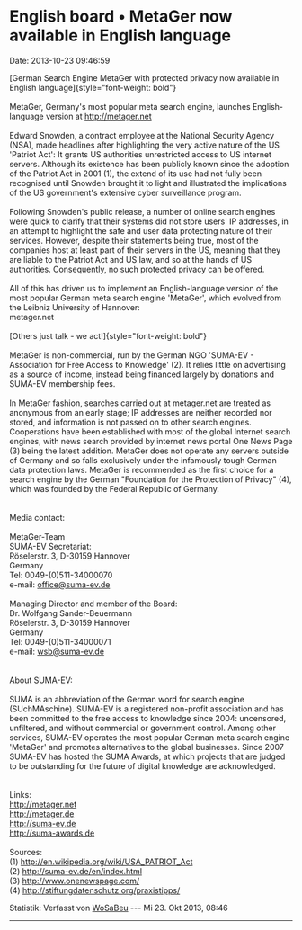 English board • MetaGer now available in English language
=========================================================

Date: 2013-10-23 09:46:59

[German Search Engine MetaGer with protected privacy now available in
English language]{style="font-weight: bold"}\
\
MetaGer, Germany\'s most popular meta search engine, launches
English-language version at <http://metager.net>\
\
Edward Snowden, a contract employee at the National Security Agency
(NSA), made headlines after highlighting the very active nature of the
US \'Patriot Act\': It grants US authorities unrestricted access to US
internet servers. Although its existence has been publicly known since
the adoption of the Patriot Act in 2001 (1), the extend of its use had
not fully been recognised until Snowden brought it to light and
illustrated the implications of the US government\'s extensive cyber
surveillance program.\
\
Following Snowden's public release, a number of online search engines
were quick to clarify that their systems did not store users\' IP
addresses, in an attempt to highlight the safe and user data protecting
nature of their services. However, despite their statements being true,
most of the companies host at least part of their servers in the US,
meaning that they are liable to the Patriot Act and US law, and so at
the hands of US authorities. Consequently, no such protected privacy can
be offered.\
\
All of this has driven us to implement an English-language version of
the most popular German meta search engine \'MetaGer', which evolved
from the Leibniz University of Hannover:\
metager.net\
\
[Others just talk - we act!]{style="font-weight: bold"}\
\
MetaGer is non-commercial, run by the German NGO \'SUMA-EV - Association
for Free Access to Knowledge\' (2). It relies little on advertising as a
source of income, instead being financed largely by donations and
SUMA-EV membership fees.\
\
In MetaGer fashion, searches carried out at metager.net are treated as
anonymous from an early stage; IP addresses are neither recorded nor
stored, and information is not passed on to other search engines.
Cooperations have been established with most of the global Internet
search engines, with news search provided by internet news portal One
News Page (3) being the latest addition. MetaGer does not operate any
servers outside of Germany and so falls exclusively under the infamously
tough German data protection laws. MetaGer is recommended as the first
choice for a search engine by the German \"Foundation for the Protection
of Privacy\" (4), which was founded by the Federal Republic of Germany.\
\
\
Media contact:\
\
MetaGer-Team\
SUMA-EV Secretariat:\
Röselerstr. 3, D-30159 Hannover\
Germany\
Tel: 0049-(0)511-34000070\
e-mail: <office@suma-ev.de>\
\
Managing Director and member of the Board:\
Dr. Wolfgang Sander-Beuermann\
Röselerstr. 3, D-30159 Hannover\
Germany\
Tel: 0049-(0)511-34000071\
e-mail: <wsb@suma-ev.de>\
\
\
About SUMA-EV:\
\
SUMA is an abbreviation of the German word for search engine
(SUchMAschine). SUMA-EV is a registered non-profit association and has
been committed to the free access to knowledge since 2004: uncensored,
unfiltered, and without commercial or government control. Among other
services, SUMA-EV operates the most popular German meta search engine
\'MetaGer' and promotes alternatives to the global businesses. Since
2007 SUMA-EV has hosted the SUMA Awards, at which projects that are
judged to be outstanding for the future of digital knowledge are
acknowledged.\
\
\
Links:\
<http://metager.net>\
<http://metager.de>\
<http://suma-ev.de>\
<http://suma-awards.de>\
\
Sources:\
(1) <http://en.wikipedia.org/wiki/USA_PATRIOT_Act>\
(2) <http://suma-ev.de/en/index.html>\
(3) <http://www.onenewspage.com/>\
(4) <http://stiftungdatenschutz.org/praxistipps/>

Statistik: Verfasst von
[WoSaBeu](http://forum.suma-ev.de/memberlist.php?mode=viewprofile&u=56)
--- Mi 23. Okt 2013, 08:46

------------------------------------------------------------------------
